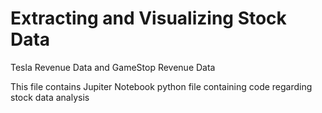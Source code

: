 # Extracting and Visualizing Stock Data
Tesla Revenue Data and GameStop Revenue Data

This file contains Jupiter Notebook python file containing code regarding stock data analysis
